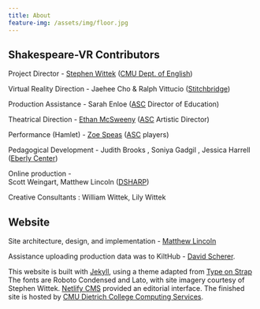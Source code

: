 ```yaml
---
title: About
feature-img: /assets/img/floor.jpg
---
```

## Shakespeare-VR Contributors

Project Director - [Stephen Wittek](https://www.cmu.edu/dietrich/english/people/faculty/bios/stephen-wittek.html) ([CMU Dept. of English](https://www.cmu.edu/dietrich/english/index.html))

Virtual Reality Direction - Jaehee Cho & Ralph Vittucio ([Stitchbridge](https://www.stitchbridge.com/))

Production Assistance - Sarah Enloe ([ASC](https://americanshakespearecenter.com) Director of Education)

Theatrical Direction - [Ethan McSweeny](https://americanshakespearecenter.com/people/ethan-mcsweeny/) ([ASC](https://americanshakespearecenter.com) Artistic Director)

Performance (Hamlet)  - [Zoe Speas](https://americanshakespearecenter.com/people/zoe-speas/) ([ASC](https://americanshakespearecenter.com) players)

Pedagogical Development - Judith Brooks, Soniya Gadgil, Jessica Harrell ([Eberly Center](https://www.cmu.edu/teaching/))

Online production -  Scott Weingart, Matthew Lincoln ([DSHARP](http://dsharp.library.cmu.edu/))

Creative Consultants: William Wittek, Lily Wittek 

## Website

Site architecture, design, and implementation - [Matthew Lincoln](https://matthewlincoln.net)

Assistance uploading production data was to KiltHub - [David Scherer](https://library.cmu.edu/about/people/david-scherer).

This website is built with [Jekyll](https://jekyllrb.com), using a theme adapted from [Type on Strap](https://github.io/sylhare/Type-on-Strap)
The fonts are Roboto Condensed and Lato, with site imagery courtesy of Stephen Wittek.
[Netlify CMS](https://netlifycms.com) provided an editorial interface.
The finished site is hosted by [CMU Dietrich College Computing Services](https://www.cmu.edu/dietrich/faculty-staff/computing/index.html).
